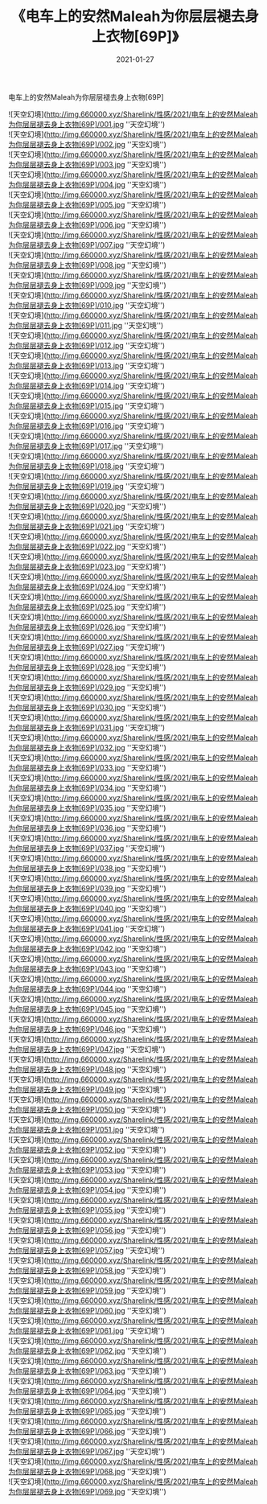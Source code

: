 ﻿---
layout: post
title:  《电车上的安然Maleah为你层层褪去身上衣物[69P]》
date:   2021-01-27
img: http://img.660000.xyz/Sharelink/性感/2021/电车上的安然Maleah为你层层褪去身上衣物[69P]/000.jpg
categories: [美女, 性感, 泳衣]
---

电车上的安然Maleah为你层层褪去身上衣物[69P]



![天空幻境](http://img.660000.xyz/Sharelink/性感/2021/电车上的安然Maleah为你层层褪去身上衣物[69P]/001.jpg ''天空幻境'') <br>
![天空幻境](http://img.660000.xyz/Sharelink/性感/2021/电车上的安然Maleah为你层层褪去身上衣物[69P]/002.jpg ''天空幻境'') <br>
![天空幻境](http://img.660000.xyz/Sharelink/性感/2021/电车上的安然Maleah为你层层褪去身上衣物[69P]/003.jpg ''天空幻境'') <br>
![天空幻境](http://img.660000.xyz/Sharelink/性感/2021/电车上的安然Maleah为你层层褪去身上衣物[69P]/004.jpg ''天空幻境'') <br>
![天空幻境](http://img.660000.xyz/Sharelink/性感/2021/电车上的安然Maleah为你层层褪去身上衣物[69P]/005.jpg ''天空幻境'') <br>
![天空幻境](http://img.660000.xyz/Sharelink/性感/2021/电车上的安然Maleah为你层层褪去身上衣物[69P]/006.jpg ''天空幻境'') <br>
![天空幻境](http://img.660000.xyz/Sharelink/性感/2021/电车上的安然Maleah为你层层褪去身上衣物[69P]/007.jpg ''天空幻境'') <br>
![天空幻境](http://img.660000.xyz/Sharelink/性感/2021/电车上的安然Maleah为你层层褪去身上衣物[69P]/008.jpg ''天空幻境'') <br>
![天空幻境](http://img.660000.xyz/Sharelink/性感/2021/电车上的安然Maleah为你层层褪去身上衣物[69P]/009.jpg ''天空幻境'') <br>
![天空幻境](http://img.660000.xyz/Sharelink/性感/2021/电车上的安然Maleah为你层层褪去身上衣物[69P]/010.jpg ''天空幻境'') <br>
![天空幻境](http://img.660000.xyz/Sharelink/性感/2021/电车上的安然Maleah为你层层褪去身上衣物[69P]/011.jpg ''天空幻境'') <br>
![天空幻境](http://img.660000.xyz/Sharelink/性感/2021/电车上的安然Maleah为你层层褪去身上衣物[69P]/012.jpg ''天空幻境'') <br>
![天空幻境](http://img.660000.xyz/Sharelink/性感/2021/电车上的安然Maleah为你层层褪去身上衣物[69P]/013.jpg ''天空幻境'') <br>
![天空幻境](http://img.660000.xyz/Sharelink/性感/2021/电车上的安然Maleah为你层层褪去身上衣物[69P]/014.jpg ''天空幻境'') <br>
![天空幻境](http://img.660000.xyz/Sharelink/性感/2021/电车上的安然Maleah为你层层褪去身上衣物[69P]/015.jpg ''天空幻境'') <br>
![天空幻境](http://img.660000.xyz/Sharelink/性感/2021/电车上的安然Maleah为你层层褪去身上衣物[69P]/016.jpg ''天空幻境'') <br>
![天空幻境](http://img.660000.xyz/Sharelink/性感/2021/电车上的安然Maleah为你层层褪去身上衣物[69P]/017.jpg ''天空幻境'') <br>
![天空幻境](http://img.660000.xyz/Sharelink/性感/2021/电车上的安然Maleah为你层层褪去身上衣物[69P]/018.jpg ''天空幻境'') <br>
![天空幻境](http://img.660000.xyz/Sharelink/性感/2021/电车上的安然Maleah为你层层褪去身上衣物[69P]/019.jpg ''天空幻境'') <br>
![天空幻境](http://img.660000.xyz/Sharelink/性感/2021/电车上的安然Maleah为你层层褪去身上衣物[69P]/020.jpg ''天空幻境'') <br>
![天空幻境](http://img.660000.xyz/Sharelink/性感/2021/电车上的安然Maleah为你层层褪去身上衣物[69P]/021.jpg ''天空幻境'') <br>
![天空幻境](http://img.660000.xyz/Sharelink/性感/2021/电车上的安然Maleah为你层层褪去身上衣物[69P]/022.jpg ''天空幻境'') <br>
![天空幻境](http://img.660000.xyz/Sharelink/性感/2021/电车上的安然Maleah为你层层褪去身上衣物[69P]/023.jpg ''天空幻境'') <br>
![天空幻境](http://img.660000.xyz/Sharelink/性感/2021/电车上的安然Maleah为你层层褪去身上衣物[69P]/024.jpg ''天空幻境'') <br>
![天空幻境](http://img.660000.xyz/Sharelink/性感/2021/电车上的安然Maleah为你层层褪去身上衣物[69P]/025.jpg ''天空幻境'') <br>
![天空幻境](http://img.660000.xyz/Sharelink/性感/2021/电车上的安然Maleah为你层层褪去身上衣物[69P]/026.jpg ''天空幻境'') <br>
![天空幻境](http://img.660000.xyz/Sharelink/性感/2021/电车上的安然Maleah为你层层褪去身上衣物[69P]/027.jpg ''天空幻境'') <br>
![天空幻境](http://img.660000.xyz/Sharelink/性感/2021/电车上的安然Maleah为你层层褪去身上衣物[69P]/028.jpg ''天空幻境'') <br>
![天空幻境](http://img.660000.xyz/Sharelink/性感/2021/电车上的安然Maleah为你层层褪去身上衣物[69P]/029.jpg ''天空幻境'') <br>
![天空幻境](http://img.660000.xyz/Sharelink/性感/2021/电车上的安然Maleah为你层层褪去身上衣物[69P]/030.jpg ''天空幻境'') <br>
![天空幻境](http://img.660000.xyz/Sharelink/性感/2021/电车上的安然Maleah为你层层褪去身上衣物[69P]/031.jpg ''天空幻境'') <br>
![天空幻境](http://img.660000.xyz/Sharelink/性感/2021/电车上的安然Maleah为你层层褪去身上衣物[69P]/032.jpg ''天空幻境'') <br>
![天空幻境](http://img.660000.xyz/Sharelink/性感/2021/电车上的安然Maleah为你层层褪去身上衣物[69P]/033.jpg ''天空幻境'') <br>
![天空幻境](http://img.660000.xyz/Sharelink/性感/2021/电车上的安然Maleah为你层层褪去身上衣物[69P]/034.jpg ''天空幻境'') <br>
![天空幻境](http://img.660000.xyz/Sharelink/性感/2021/电车上的安然Maleah为你层层褪去身上衣物[69P]/035.jpg ''天空幻境'') <br>
![天空幻境](http://img.660000.xyz/Sharelink/性感/2021/电车上的安然Maleah为你层层褪去身上衣物[69P]/036.jpg ''天空幻境'') <br>
![天空幻境](http://img.660000.xyz/Sharelink/性感/2021/电车上的安然Maleah为你层层褪去身上衣物[69P]/037.jpg ''天空幻境'') <br>
![天空幻境](http://img.660000.xyz/Sharelink/性感/2021/电车上的安然Maleah为你层层褪去身上衣物[69P]/038.jpg ''天空幻境'') <br>
![天空幻境](http://img.660000.xyz/Sharelink/性感/2021/电车上的安然Maleah为你层层褪去身上衣物[69P]/039.jpg ''天空幻境'') <br>
![天空幻境](http://img.660000.xyz/Sharelink/性感/2021/电车上的安然Maleah为你层层褪去身上衣物[69P]/040.jpg ''天空幻境'') <br>
![天空幻境](http://img.660000.xyz/Sharelink/性感/2021/电车上的安然Maleah为你层层褪去身上衣物[69P]/041.jpg ''天空幻境'') <br>
![天空幻境](http://img.660000.xyz/Sharelink/性感/2021/电车上的安然Maleah为你层层褪去身上衣物[69P]/042.jpg ''天空幻境'') <br>
![天空幻境](http://img.660000.xyz/Sharelink/性感/2021/电车上的安然Maleah为你层层褪去身上衣物[69P]/043.jpg ''天空幻境'') <br>
![天空幻境](http://img.660000.xyz/Sharelink/性感/2021/电车上的安然Maleah为你层层褪去身上衣物[69P]/044.jpg ''天空幻境'') <br>
![天空幻境](http://img.660000.xyz/Sharelink/性感/2021/电车上的安然Maleah为你层层褪去身上衣物[69P]/045.jpg ''天空幻境'') <br>
![天空幻境](http://img.660000.xyz/Sharelink/性感/2021/电车上的安然Maleah为你层层褪去身上衣物[69P]/046.jpg ''天空幻境'') <br>
![天空幻境](http://img.660000.xyz/Sharelink/性感/2021/电车上的安然Maleah为你层层褪去身上衣物[69P]/047.jpg ''天空幻境'') <br>
![天空幻境](http://img.660000.xyz/Sharelink/性感/2021/电车上的安然Maleah为你层层褪去身上衣物[69P]/048.jpg ''天空幻境'') <br>
![天空幻境](http://img.660000.xyz/Sharelink/性感/2021/电车上的安然Maleah为你层层褪去身上衣物[69P]/049.jpg ''天空幻境'') <br>
![天空幻境](http://img.660000.xyz/Sharelink/性感/2021/电车上的安然Maleah为你层层褪去身上衣物[69P]/050.jpg ''天空幻境'') <br>
![天空幻境](http://img.660000.xyz/Sharelink/性感/2021/电车上的安然Maleah为你层层褪去身上衣物[69P]/051.jpg ''天空幻境'') <br>
![天空幻境](http://img.660000.xyz/Sharelink/性感/2021/电车上的安然Maleah为你层层褪去身上衣物[69P]/052.jpg ''天空幻境'') <br>
![天空幻境](http://img.660000.xyz/Sharelink/性感/2021/电车上的安然Maleah为你层层褪去身上衣物[69P]/053.jpg ''天空幻境'') <br>
![天空幻境](http://img.660000.xyz/Sharelink/性感/2021/电车上的安然Maleah为你层层褪去身上衣物[69P]/054.jpg ''天空幻境'') <br>
![天空幻境](http://img.660000.xyz/Sharelink/性感/2021/电车上的安然Maleah为你层层褪去身上衣物[69P]/055.jpg ''天空幻境'') <br>
![天空幻境](http://img.660000.xyz/Sharelink/性感/2021/电车上的安然Maleah为你层层褪去身上衣物[69P]/056.jpg ''天空幻境'') <br>
![天空幻境](http://img.660000.xyz/Sharelink/性感/2021/电车上的安然Maleah为你层层褪去身上衣物[69P]/057.jpg ''天空幻境'') <br>
![天空幻境](http://img.660000.xyz/Sharelink/性感/2021/电车上的安然Maleah为你层层褪去身上衣物[69P]/058.jpg ''天空幻境'') <br>
![天空幻境](http://img.660000.xyz/Sharelink/性感/2021/电车上的安然Maleah为你层层褪去身上衣物[69P]/059.jpg ''天空幻境'') <br>
![天空幻境](http://img.660000.xyz/Sharelink/性感/2021/电车上的安然Maleah为你层层褪去身上衣物[69P]/060.jpg ''天空幻境'') <br>
![天空幻境](http://img.660000.xyz/Sharelink/性感/2021/电车上的安然Maleah为你层层褪去身上衣物[69P]/061.jpg ''天空幻境'') <br>
![天空幻境](http://img.660000.xyz/Sharelink/性感/2021/电车上的安然Maleah为你层层褪去身上衣物[69P]/062.jpg ''天空幻境'') <br>
![天空幻境](http://img.660000.xyz/Sharelink/性感/2021/电车上的安然Maleah为你层层褪去身上衣物[69P]/063.jpg ''天空幻境'') <br>
![天空幻境](http://img.660000.xyz/Sharelink/性感/2021/电车上的安然Maleah为你层层褪去身上衣物[69P]/064.jpg ''天空幻境'') <br>
![天空幻境](http://img.660000.xyz/Sharelink/性感/2021/电车上的安然Maleah为你层层褪去身上衣物[69P]/065.jpg ''天空幻境'') <br>
![天空幻境](http://img.660000.xyz/Sharelink/性感/2021/电车上的安然Maleah为你层层褪去身上衣物[69P]/066.jpg ''天空幻境'') <br>
![天空幻境](http://img.660000.xyz/Sharelink/性感/2021/电车上的安然Maleah为你层层褪去身上衣物[69P]/067.jpg ''天空幻境'') <br>
![天空幻境](http://img.660000.xyz/Sharelink/性感/2021/电车上的安然Maleah为你层层褪去身上衣物[69P]/068.jpg ''天空幻境'') <br>
![天空幻境](http://img.660000.xyz/Sharelink/性感/2021/电车上的安然Maleah为你层层褪去身上衣物[69P]/069.jpg ''天空幻境'') <br>